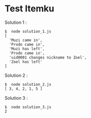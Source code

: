 # Test Itemku

Solution 1 :

```
$  node solution_1.js
[
  'Muzi came in',
  'Prodo came in',
  'Muzi has left',
  'Prodo came in',
  'uid0001 changes nickname to Zoel',
  'Zoel has left'
]
```
Solution 2 :

```
$  node solution_2.js
[ 3, 4, 2, 1, 5 ]
```

Solution 3 :

```
$  node solution_3.js
2
```